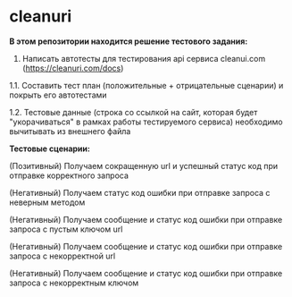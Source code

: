 # cleanuri
**В этом репозитории находится решение тестового задания:**
  1. Написать автотесты для тестирования api сервиса cleanui.com (https://cleanuri.com/docs)

  1.1. Составить тест план (положительные + отрицательные сценарии) и покрыть его автотестами
  
  1.2. Тестовые данные (строка со ссылкой на сайт, которая будет "укорачиваться" в рамках работы тестируемого сервиса) необходимо вычитывать из внешнего файла

**Тестовые сценарии:**

(Позитивный) Получаем сокращенную url и успешный статус код при отправке корректного запроса

(Негативный) Получаем статус код ошибки при отправке запроса с неверным методом

(Негативный) Получаем сообщение и статус код ошибки при отправке запроса с пустым ключом url

(Негативный) Получаем сообщение и статус код ошибки при отправке запроса с некорректной url

(Негативный) Получаем сообщение и статус код ошибки при отправке запроса с некорректным ключом

